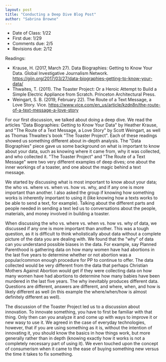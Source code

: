 ```yaml
---
layout: post
title: "Conducting a Deep Dive Blog Post"
author: "Sabrina Browne"
---
```

- Date of Class: 1/22
- First due: 1/29
- Comments due: 2/5
- Revisions due: 2/12

Readings:
- Krause, H. (2017, March 27). Data Biographies: Getting to Know Your Data. Global Investigative Journalism Network.
https://gijn.org/2017/03/27/data-biographies-getting-to-know-your-data/
- Thwaites, T. (2011). The Toaster Project: Or a Heroic Attempt to Build a Simple Electric Appliance from Scratch. 
Princeton Architectural Press.
- Weingart, S. B. (2019, February 22). The Route of a Text Message, a Love Story. Vice. 
https://www.vice.com/en_us/article/kzdn8n/the-route-of-a-text-message-a-love-story


For our first discussion, we talked about doing a deep dive. We read the articles "Data Biographies: Getting to Know 
Your Data" by Heather Krause, and "The Route of a Text Message, a Love Story" by Scott Weingart, as well as Thomas 
Thwaites's book "The Toaster Project". Each of these readings showed us something different about in-depth analysis.
The "Data Biographies" piece gave us some background on what is important to know about your data, such as knowing where
it came from, why it was collected, and who collected it. "The Toaster Project" and "The Route of a Text Message" were two
very different examples of deep dives; one about the inner workings of a toaster, and one about the magic behind a text message.

We started by discussing what is most important to know about your data; the who vs. where vs. when vs. how vs. why, and if
any one is more important than another. I also asked the group if knowing how something works is inherently important to using
it (like knowing how a texts works to be able to send a text, for example). Talking about the different parts and people needed in sending a text led us to conversations about the people, materials, and money involved in building a toaster. 

When discussing the who vs. where vs. when vs. how vs. why of data, we discussed if any one is more important than another. This was a tough question, as it is difficult to think wholistically about data without a complete picture of the data you are dealing with. We found that the "why" of data can you understand possible biases in the data. For example, say Planned Parenthood is gathering data on how many women have had abortions in the last five years to determine whether or not abortion was a popular/common enough procedure for PP to continue to offer. The data collected would be very different from the data that perhaps Christian Mothers Against Abortion would get if they were collecting data on how many women have had abortions to determine how many babies have been murdered in the last five years. The why inevitably produces different data. Questions are different, answers are different, and where, when, and how is likely different as well (in this example the where/when/how is almost definitely different as well).

The discussion of the Toaster Project led us to a discussion about innovation. To innovate something, you have to first be familiar with that thing. Only then can you analyze it and come up with ways to improve it or new wasy to use it. We agreed in the case of everyday technologies, however, that if you are using something as it is, without the intention of innovating it, you should know the basics in how things work, but more generally rather than in depth (knowing exactly how it works is not a completely necessary part of using it). We even touched upon the concept of consumerism when it came to the ease of buying something new versus the time it takes to fix something.
